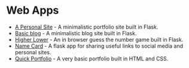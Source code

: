 # Web Apps

- [A Personal Site](https://github.com/Steven-Klavins/Python-Bootcamp-2022/tree/main/Web%20Apps/a-personal-site) - A
  minimalistic portfolio site built in Flask.
- [Basic blog](https://github.com/Steven-Klavins/Python-Bootcamp-2022/tree/main/Web%20Apps/basic-blog) - A minimalistic
  blog site built in Flask.
- [Higher Lower](https://github.com/Steven-Klavins/Python-Bootcamp-2022/tree/main/Web%20Apps/higher-lower) - An in
  browser guess the number game built in Flask.
- [Name Card](https://github.com/Steven-Klavins/Python-Bootcamp-2022/tree/main/Web%20Apps/name-card) - A flask app for
  sharing useful links to social media and personal sites.
- [Quick Portfolio](https://github.com/Steven-Klavins/Python-Bootcamp-2022/tree/main/Web%20Apps/quick-portfolio) - A
  very basic portfolio built in HTML and CSS.